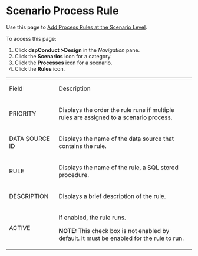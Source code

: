 # Scenario Process Rule

<div class="use">

Use this page to [Add Process Rules at the Scenario
Level](../Use_Cases/Add_Process_Rules_at_the_Scenario_Level.htm).

</div>

To access this page:

1.  Click **dspConduct \>Design** in the *Navigation* pane.
2.  Click the **Scenarios** icon for a category.
3.  Click the **Processes** icon for a scenario.
4.  Click the **Rules** icon.

<table>
<tbody>
<tr class="odd">
<td><p>Field</p></td>
<td><p>Description</p></td>
</tr>
<tr class="even">
<td><p>PRIORITY</p></td>
<td><p>Displays the order the rule runs if multiple rules are assigned to a scenario process.</p></td>
</tr>
<tr class="odd">
<td><p>DATA SOURCE ID</p></td>
<td><p>Displays the name of the data source that contains the rule.</p></td>
</tr>
<tr class="even">
<td><p>RULE</p></td>
<td><p>Displays the name of the rule, a SQL stored procedure.</p></td>
</tr>
<tr class="odd">
<td><p>DESCRIPTION</p></td>
<td><p>Displays a brief description of the rule.</p></td>
</tr>
<tr class="even">
<td><p>ACTIVE</p></td>
<td><p>If enabled, the rule runs.</p>
<p><strong>NOTE:</strong> This check box is not enabled by default. It must be enabled for the rule to run.</p></td>
</tr>
</tbody>
</table>
